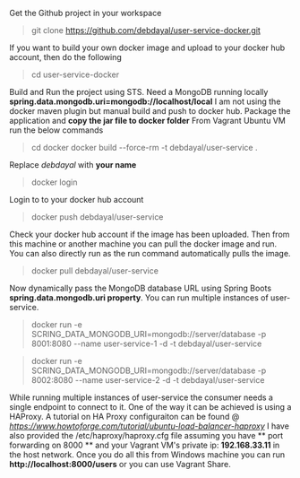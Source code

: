 
Get the Github project in your workspace
> git clone https://github.com/debdayal/user-service-docker.git

If you want to build your own docker image and upload to your docker hub account, then do the following

> cd user-service-docker

Build and Run the project using STS.
Need a MongoDB running locally **spring.data.mongodb.uri=mongodb://localhost/local**
I am not using the docker maven plugin but manual build and push to docker hub.
Package the application and **copy the jar file to docker folder**
From Vagrant Ubuntu VM run the below commands
> cd docker
> docker build --force-rm -t debdayal/user-service .

Replace _debdayal_ with **your name**
> docker login 

Login to to your docker hub account
> docker push debdayal/user-service

Check your docker hub account if the image has been uploaded.
Then from this machine or another machine you can pull the docker image and run. You can also directly run as the run command automatically pulls the image.
> docker pull debdayal/user-service

Now dynamically pass the MongoDB database URL using Spring Boots **spring.data.mongodb.uri property**. You can run multiple instances of user-service.
> docker run -e SCRING_DATA_MONGODB_URI=mongodb://server/database -p 8001:8080 --name user-service-1 -d -t debdayal/user-service

> docker run -e SCRING_DATA_MONGODB_URI=mongodb://server/database -p 8002:8080 --name user-service-2 -d -t debdayal/user-service

While running multiple instances of user-service the consumer needs a single endpoint to connect to it. One of the way it can be achieved is using a HAProxy.
A tutorial on HA Proxy configuraiton can be found @ _https://www.howtoforge.com/tutorial/ubuntu-load-balancer-haproxy_
I have also provided the /etc/haproxy/haproxy.cfg file assuming you have ** port forwarding on 8000 ** and your Vagrant VM's private ip: **192.168.33.11** in the host network.
Once you do all this from Windows machine you can run **http://localhost:8000/users** or you can use Vagrant Share.
